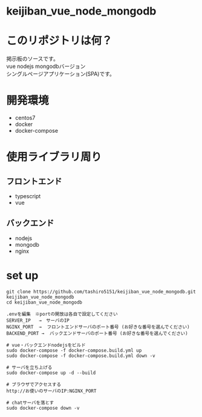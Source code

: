 # keijiban_vue_node_mongodb

# このリポジトリは何？

掲示板のソースです。<br />
vue nodejs mongodbバージョン <br />
シングルページアプリケーション(SPA)です。

# 開発環境

- centos7
- docker <br/>
- docker-compose <br/>

# 使用ライブラリ周り

## フロントエンド

- typescript
- vue

## バックエンド

- nodejs
- mongodb
- nginx

# set up

```
git clone https://github.com/tashiro5151/keijiban_vue_node_mongodb.git keijiban_vue_node_mongodb
cd keijiban_vue_node_mongodb

.envを編集　※portの開放は各自で設定してください
SERVER_IP   →　サーバのIP
NGINX_PORT  →  フロントエンドサーバのポート番号 (お好きな番号を選んでください)
BACKEND_PORT →  バックエンドサーバのポート番号 (お好きな番号を選んでください)

# vue・バックエンドnodejsをビルド
sudo docker-compose -f docker-compose.build.yml up
sudo docker-compose -f docker-compose.build.yml down -v

# サーバを立ち上げる
sudo docker-compose up -d --build

# ブラウザでアクセスする
http://お使いのサーバのIP:NGINX_PORT

# chatサーバを落とす
sudo docker-compose down -v
```
